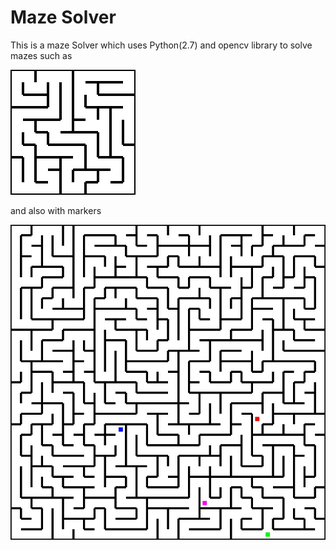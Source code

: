 # Maze Solver

This is a maze Solver which uses Python(2.7) and opencv library to solve mazes
such as

![Square Maze](images/square_maze1.jpg?raw=true "Square Maze")

and also with markers

![Square Maze](images/square_maze3.jpg?raw=true "Square Maze")
